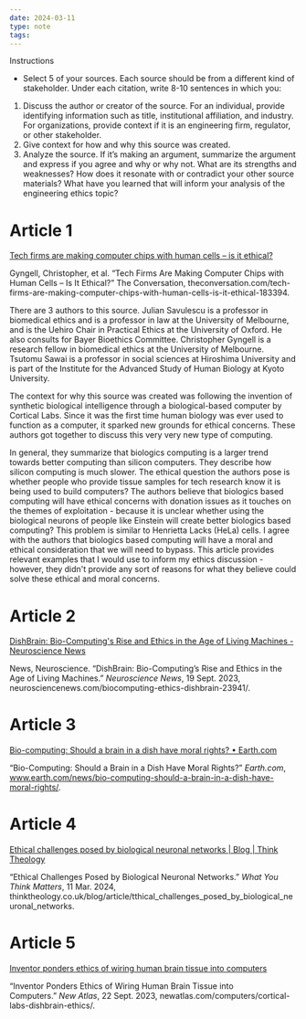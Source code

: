 ```yaml
---
date: 2024-03-11
type: note
tags: 
---
```


Instructions  
- Select 5 of your sources. Each source should be from a different kind of stakeholder. Under each citation, write 8-10 sentences in which you:  
1. Discuss the author or creator of the source. For an individual, provide identifying information such as title, institutional affiliation, and industry. For organizations, provide context if it is an engineering firm, regulator, or other stakeholder.  
2. Give context for how and why this source was created.  
3. Analyze the source. If it’s making an argument, summarize the argument and  express if you agree and why or why not. What are its strengths and weaknesses? How does it resonate with or contradict your other source materials? What have you learned that will inform your analysis of the engineering ethics topic?

# Article 1
[Tech firms are making computer chips with human cells – is it ethical?](https://theconversation.com/tech-firms-are-making-computer-chips-with-human-cells-is-it-ethical-183394)

Gyngell, Christopher, et al. “Tech Firms Are Making Computer Chips with Human Cells – Is It Ethical?” The Conversation, theconversation.com/tech-firms-are-making-computer-chips-with-human-cells-is-it-ethical-183394.

There are 3 authors to this source. Julian Savulescu is a professor in biomedical ethics and is a professor in law at the University of Melbourne, and is the Uehiro Chair in Practical Ethics at the University of Oxford. He also consults for Bayer Bioethics Committee. Christopher Gyngell is a research fellow in biomedical ethics at the University of Melbourne. Tsutomu Sawai is a professor in social sciences at Hiroshima University and is part of the Institute for the Advanced Study of Human Biology at Kyoto University.

The context for why this source was created was following the invention of synthetic biological intelligence through a biological-based computer by Cortical Labs. Since it was the first time human biology was ever used to function as a computer, it sparked new grounds for ethical concerns. These authors got together to discuss this very very new type of computing.

In general, they summarize that biologics computing is a larger trend towards better computing than silicon computers. They describe how silicon computing is much slower. The ethical question the authors pose is whether people who provide tissue samples for tech research know it is being used to build computers? The authors believe that biologics based computing will have ethical concerns with donation issues as it touches on the themes of exploitation - because it is unclear whether using the biological neurons of people like Einstein will create better biologics based computing? This problem is similar to Henrietta Lacks (HeLa) cells. I agree with the authors that biologics based computing will have a moral and ethical consideration that we will need to bypass. This article provides relevant examples that I would use to inform my ethics discussion - however, they didn't provide any sort of reasons for what they believe could solve these ethical and moral concerns.

# Article 2
[DishBrain: Bio-Computing's Rise and Ethics in the Age of Living Machines - Neuroscience News](https://neurosciencenews.com/biocomputing-ethics-dishbrain-23941/)

News, Neuroscience. “DishBrain: Bio-Computing’s Rise and Ethics in the Age of Living Machines.” _Neuroscience News_, 19 Sept. 2023, neurosciencenews.com/biocomputing-ethics-dishbrain-23941/.

# Article 3
[Bio-computing: Should a brain in a dish have moral rights? • Earth.com](https://www.earth.com/news/bio-computing-should-a-brain-in-a-dish-have-moral-rights/)

“Bio-Computing: Should a Brain in a Dish Have Moral Rights?” _Earth.com_, www.earth.com/news/bio-computing-should-a-brain-in-a-dish-have-moral-rights/.

# Article 4
[Ethical challenges posed by biological neuronal networks | Blog | Think Theology](https://thinktheology.co.uk/blog/article/tthical_challenges_posed_by_biological_neuronal_networks)

“Ethical Challenges Posed by Biological Neuronal Networks.” _What You Think Matters_, 11 Mar. 2024, thinktheology.co.uk/blog/article/tthical_challenges_posed_by_biological_neuronal_networks.

# Article 5
[Inventor ponders ethics of wiring human brain tissue into computers](https://newatlas.com/computers/cortical-labs-dishbrain-ethics/)

“Inventor Ponders Ethics of Wiring Human Brain Tissue into Computers.” _New Atlas_, 22 Sept. 2023, newatlas.com/computers/cortical-labs-dishbrain-ethics/.